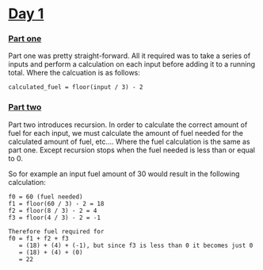 # [Day 1](./src)

### [Part one](./src/part_1.py)

Part one was pretty straight-forward. All it required was to take a series of inputs and perform a calculation on each input before adding it to a running total. Where the calcuation is as follows:

```
calculated_fuel = floor(input / 3) - 2
```

### [Part two](./src/part_2.py)

Part two introduces recursion. In order to calculate the correct amount of fuel for each input, we must calculate the amount of fuel needed for the calculated amount of fuel, etc.... Where the fuel calculation is the same as part one. Except recursion stops when the fuel needed is less than or equal to 0.

So for example an input fuel amount of 30 would result in the following calculation:

```
f0 = 60 (fuel needed)
f1 = floor(60 / 3) - 2 = 18
f2 = floor(8 / 3) - 2 = 4
f3 = floor(4 / 3) - 2 = -1

Therefore fuel required for 
f0 = f1 + f2 + f3 
   = (18) + (4) + (-1), but since f3 is less than 0 it becomes just 0
   = (18) + (4) + (0)
   = 22
```

